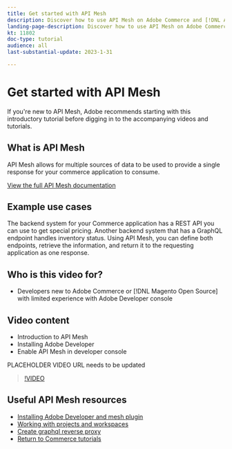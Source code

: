 ```yaml
---
title: Get started with API Mesh
description: Discover how to use API Mesh on Adobe Commerce and [!DNL Adobe App Builder]. Learn about installing Adobe Developer, working with projects, creating a graphql reverse proxy and much more.
landing-page-description: Discover how to use API Mesh on Adobe Commerce and [!DNL Adobe App Builder]. Learn about installing Adobe IO, working with projects, creating a graphql reverse proxy and much more.
kt: 11802
doc-type: tutorial
audience: all
last-substantial-update: 2023-1-31

---
```

# Get started with API Mesh

If you're new to API Mesh, Adobe recommends starting with this introductory tutorial before digging in to the accompanying videos and tutorials.

## What is API Mesh

API Mesh allows for multiple sources of data to be used to provide a single response for your commerce application to consume. 

[View the full API Mesh documentation](https://developer.adobe.com/graphql-mesh-gateway/gateway/overview/)

## Example use cases

The backend system for your Commerce application has a REST API you can use to get special pricing. Another backend system that has a GraphQL endpoint handles inventory status. Using API Mesh, you can define both endpoints, retrieve the information, and return it to the requesting application as one response.

## Who is this video for?

* Developers new to Adobe Commerce or [!DNL Magento Open Source] with limited experience with Adobe Developer console

## Video content

* Introduction to API Mesh
* Installing Adobe Developer
* Enable API Mesh in developer console

PLACEHOLDER VIDEO URL needs to be updated
>[!VIDEO](https://video.tv.adobe.com/v/123456789)

## Useful API Mesh resources

* [Installing Adobe Developer and mesh plugin](./installing-aio-mesh-plugin.md)
* [Working with projects and workspaces](./aio-projects-workspaces.md)
* [Create graphql reverse proxy](./graphql-reverse-proxy.md)
* [Return to Commerce tutorials](https://experienceleague.adobe.com/docs/commerce-learn/tutorials/overview.html)
